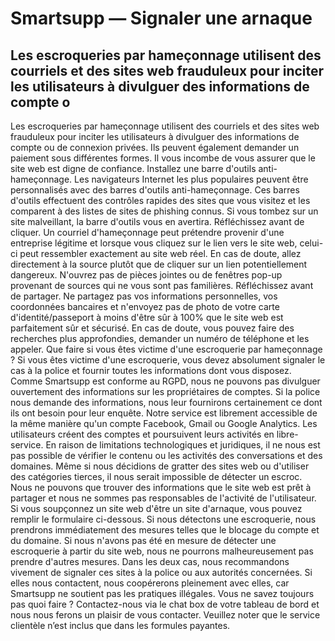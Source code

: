 # Smartsupp — Signaler une arnaque
## Les escroqueries par hameçonnage utilisent des courriels et des sites web frauduleux pour inciter les utilisateurs à divulguer des informations de compte o
Les escroqueries par hameçonnage utilisent des courriels et des sites web frauduleux pour inciter les utilisateurs à divulguer des informations de compte ou de connexion privées. Ils peuvent également demander un paiement sous différentes formes. Il vous incombe de vous assurer que le site web est digne de confiance.
Installez une barre d'outils anti-hameçonnage. Les navigateurs Internet les plus populaires peuvent être personnalisés avec des barres d'outils anti-hameçonnage. Ces barres d'outils effectuent des contrôles rapides des sites que vous visitez et les comparent à des listes de sites de phishing connus. Si vous tombez sur un site malveillant, la barre d'outils vous en avertira.
Réfléchissez avant de cliquer. Un courriel d'hameçonnage peut prétendre provenir d'une entreprise légitime et lorsque vous cliquez sur le lien vers le site web, celui-ci peut ressembler exactement au site web réel. En cas de doute, allez directement à la source plutôt que de cliquer sur un lien potentiellement dangereux. N'ouvrez pas de pièces jointes ou de fenêtres pop-up provenant de sources qui ne vous sont pas familières.
Réfléchissez avant de partager. Ne partagez pas vos informations personnelles, vos coordonnées bancaires et n'envoyez pas de photo de votre carte d'identité/passeport à moins d'être sûr à 100% que le site web est parfaitement sûr et sécurisé. En cas de doute, vous pouvez faire des recherches plus approfondies, demander un numéro de téléphone et les appeler.
Que faire si vous êtes victime d'une escroquerie par hameçonnage ?
Si vous êtes victime d'une escroquerie, vous devez absolument signaler le cas à la police et fournir toutes les informations dont vous disposez. Comme Smartsupp est conforme au RGPD, nous ne pouvons pas divulguer ouvertement des informations sur les propriétaires de comptes. Si la police nous demande des informations, nous leur fournirons certainement ce dont ils ont besoin pour leur enquête.
Notre service est librement accessible de la même manière qu'un compte Facebook, Gmail ou Google Analytics. Les utilisateurs créent des comptes et poursuivent leurs activités en libre-service. En raison de limitations technologiques et juridiques, il ne nous est pas possible de vérifier le contenu ou les activités des conversations et des domaines. Même si nous décidions de gratter des sites web ou d'utiliser des catégories tierces, il nous serait impossible de détecter un escroc. Nous ne pouvons que trouver des informations que le site web est prêt à partager et nous ne sommes pas responsables de l'activité de l'utilisateur.
Si vous soupçonnez un site web d'être un site d'arnaque, vous pouvez remplir le formulaire ci-dessous. Si nous détectons une escroquerie, nous prendrons immédiatement des mesures telles que le blocage du compte et du domaine. Si nous n'avons pas été en mesure de détecter une escroquerie à partir du site web, nous ne pourrons malheureusement pas prendre d'autres mesures.
Dans les deux cas, nous recommandons vivement de signaler ces sites à la police ou aux autorités concernées. Si elles nous contactent, nous coopérerons pleinement avec elles, car Smartsupp ne soutient pas les pratiques illégales.
Vous ne savez toujours pas quoi faire ? Contactez-nous via le chat box de votre tableau de bord et nous nous ferons un plaisir de vous contacter. Veuillez noter que le service clientèle n’est inclus que dans les formules payantes.

